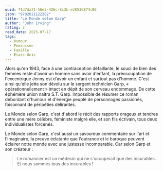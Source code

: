 ```yaml
---
uuid: 71d7da21-56e3-426c-8c3b-e38536874c86
isbn: "9782021122282"
title: "Le Monde selon Garp"
author: "John Irving"
rating: 2
read_date: 2025-07-17
tags:
  - Humour
  - Féminisme
  - Famille
  - Etats-Unis
---
```


Alors qu'en 1943, face à une contraception défaillante, le souci de bien des femmes reste d'avoir un homme sans avoir d'enfant, la préoccupation de l'excentrique Jenny est d'avoir un enfant et surtout pas d'homme. C'est ainsi qu'elle jette son dévolu sur le sergent technicien Garp, « opérationnellement » intact en dépit de son cerveau endommagé. De cette éphémère union naîtra S.T. Garp. Impossible de résumer ce roman débordant d'humour et d'énergie peuplé de personnages passionés, foisonnant de péripéties délirantes.

Le Monde selon Garp, c'est d'abord le récit des rapports orageux et tendres entre une mère célèbre, féministe malgré elle, et son fils écrivain, tous deux individualistes forcenés.

Le Monde selon Garp, c'est aussi un savoureux commentaire sur l'art et l'imaginaire, la preuve éclatante que l'outrance et le baroque peuvent éclairer notre monde avec une justesse incomparable. Car selon Garp et son créateur :

> Le romancier est un médecin qui ne s'occuperait que des incurables. Et nous sommes tous des incurables !

